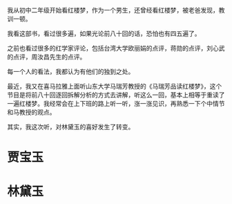 我从初中二年级开始看红楼梦，作为一个男生，还曾经看红楼梦，被老爸发现，教训一顿。

我看这部书，看过很多遍，如果光论前八十回的话，恐怕也有四五遍了。

之前也看过很多的红学家评论，包括台湾大学欧丽娟的点评，蒋勋的点评，刘心武的点评，周汝昌先生的点评。

每一个人的看法，我都认为有他们的独到之处。

最近，我又在喜马拉雅上面听山东大学马瑞芳教授的《马瑞芳品读红楼梦》，这个节目是将前八十回逐回拆解分析的方式去讲解，听这么一回，基本上相等于重读了一遍红楼梦。我经常会在上下班的路上听一听，涨一涨见识，再熟悉一下个中情节和马教授的观点。

其实，我这次听，对林黛玉的喜好发生了转变。


# 贾宝玉





# 林黛玉


